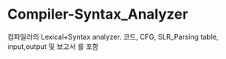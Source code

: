 # Compiler-Syntax_Analyzer
컴파일러의 Lexical+Syntax analyzer.
코드, CFG, SLR_Parsing table, input,output 및 보고서 를 포함
